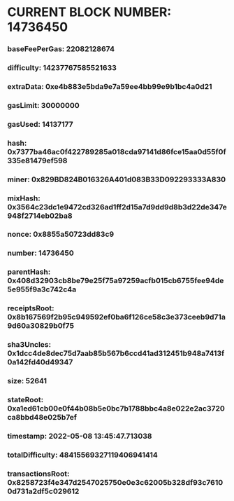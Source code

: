# CURRENT BLOCK NUMBER: 14736450

### baseFeePerGas: 22082128674
### difficulty: 14237767585521633
### extraData: 0xe4b883e5bda9e7a59ee4bb99e9b1bc4a0d21
### gasLimit: 30000000
### gasUsed: 14137177
### hash: 0x7377ba46ac0f422789285a018cda97141d86fce15aa0d55f0f335e81479ef598
### miner: 0x829BD824B016326A401d083B33D092293333A830
### mixHash: 0x3564c23dc1e9472cd326ad1ff2d15a7d9dd9d8b3d22de347e948f2714eb02ba8
### nonce: 0x8855a50723dd83c9
### number: 14736450
### parentHash: 0x408d32903cb8be79e25f75a97259acfb015cb6755fee94de5e955f9a3c742c4a
### receiptsRoot: 0x8b167569f2b95c949592ef0ba6f126ce58c3e373ceeb9d71a9d60a30829b0f75
### sha3Uncles: 0x1dcc4de8dec75d7aab85b567b6ccd41ad312451b948a7413f0a142fd40d49347
### size: 52641
### stateRoot: 0xa1ed61cb00e0f44b08b5e0bc7b1788bbc4a8e022e2ac3720ca8bbd48e025b7ef
### timestamp: 2022-05-08 13:45:47.713038
### totalDifficulty: 48415569327119406941414
### transactionsRoot: 0x8258723f4e347d2547025750e0e3c62005b328df93c76100d731a2df5c029612
